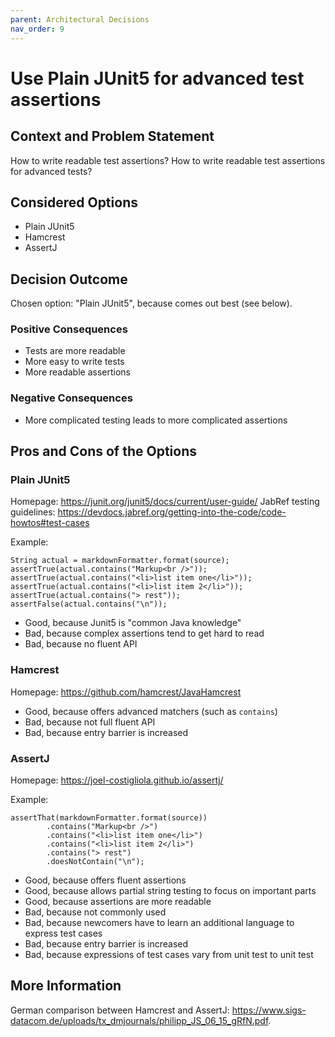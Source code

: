 ```yaml
---
parent: Architectural Decisions
nav_order: 9
---
```

# Use Plain JUnit5 for advanced test assertions

## Context and Problem Statement

How to write readable test assertions?
How to write readable test assertions for advanced tests?

## Considered Options

* Plain JUnit5
* Hamcrest
* AssertJ

## Decision Outcome

Chosen option: "Plain JUnit5", because comes out best (see below).

### Positive Consequences

* Tests are more readable
* More easy to write tests
* More readable assertions

### Negative Consequences

* More complicated testing leads to more complicated assertions

## Pros and Cons of the Options

### Plain JUnit5

Homepage: <https://junit.org/junit5/docs/current/user-guide/>
JabRef testing guidelines: <https://devdocs.jabref.org/getting-into-the-code/code-howtos#test-cases>

Example:

    String actual = markdownFormatter.format(source);
    assertTrue(actual.contains("Markup<br />"));
    assertTrue(actual.contains("<li>list item one</li>"));
    assertTrue(actual.contains("<li>list item 2</li>"));
    assertTrue(actual.contains("> rest"));
    assertFalse(actual.contains("\n"));

* Good, because Junit5 is "common Java knowledge"
* Bad, because complex assertions tend to get hard to read
* Bad, because no fluent API

### Hamcrest

Homepage: <https://github.com/hamcrest/JavaHamcrest>

* Good, because offers advanced matchers (such as `contains`)
* Bad, because not full fluent API
* Bad, because entry barrier is increased

### AssertJ

Homepage: <https://joel-costigliola.github.io/assertj/>

Example:

    assertThat(markdownFormatter.format(source))
            .contains("Markup<br />")
            .contains("<li>list item one</li>")
            .contains("<li>list item 2</li>")
            .contains("> rest")
            .doesNotContain("\n");

* Good, because offers fluent assertions
* Good, because allows partial string testing to focus on important parts
* Good, because assertions are more readable
* Bad, because not commonly used
* Bad, because newcomers have to learn an additional language to express test cases
* Bad, because entry barrier is increased
* Bad, because expressions of test cases vary from unit test to unit test

## More Information

German comparison between Hamcrest and AssertJ: <https://www.sigs-datacom.de/uploads/tx_dmjournals/philipp_JS_06_15_gRfN.pdf>.